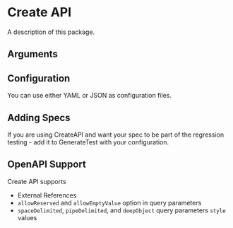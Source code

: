# Create API

A description of this package.

## Arguments

## Configuration

You can use either YAML or JSON as configuration files.

## Adding Specs

If you are using CreateAPI and want your spec to be part of the regression testing - add it to GenerateTest with your configuration.

## OpenAPI Support

Create API supports 

- External References
- `allowReserved` and `allowEmptyValue` option in query parameters
- `spaceDelimited`, `pipeDelimited`, and `deepObject` query parameters `style` values
